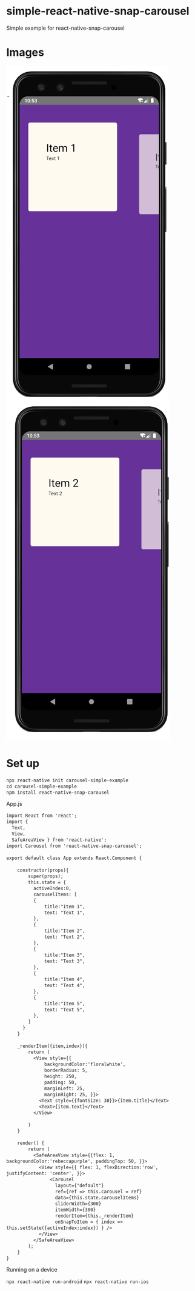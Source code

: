 # simple-react-native-snap-carousel
Simple example for react-native-snap-carousel

# Images

![First item](https://raw.githubusercontent.com/ViktorMS/simple-react-native-snap-carousel/master/Carousel-Example-1.PNG "Item 1")
![Second item](https://raw.githubusercontent.com/ViktorMS/simple-react-native-snap-carousel/master/Carousel-Example-2.PNG "Item 2")


# Set up

```
npx react-native init carousel-simple-example
cd carousel-simple-example
npm install react-native-snap-carousel
```

App.js

```
import React from 'react';
import {
  Text, 
  View,
  SafeAreaView } from 'react-native';
import Carousel from 'react-native-snap-carousel';

export default class App extends React.Component {
 
    constructor(props){
        super(props);
        this.state = {
          activeIndex:0,
          carouselItems: [
          {
              title:"Item 1",
              text: "Text 1",
          },
          {
              title:"Item 2",
              text: "Text 2",
          },
          {
              title:"Item 3",
              text: "Text 3",
          },
          {
              title:"Item 4",
              text: "Text 4",
          },
          {
              title:"Item 5",
              text: "Text 5",
          },
        ]
      }
    }

    _renderItem({item,index}){
        return (
          <View style={{
              backgroundColor:'floralwhite',
              borderRadius: 5,
              height: 250,
              padding: 50,
              marginLeft: 25,
              marginRight: 25, }}>
            <Text style={{fontSize: 30}}>{item.title}</Text>
            <Text>{item.text}</Text>
          </View>

        )
    }

    render() {
        return (
          <SafeAreaView style={{flex: 1, backgroundColor:'rebeccapurple', paddingTop: 50, }}>
            <View style={{ flex: 1, flexDirection:'row', justifyContent: 'center', }}>
                <Carousel
                  layout={"default"}
                  ref={ref => this.carousel = ref}
                  data={this.state.carouselItems}
                  sliderWidth={300}
                  itemWidth={300}
                  renderItem={this._renderItem}
                  onSnapToItem = { index => this.setState({activeIndex:index}) } />
            </View>
          </SafeAreaView>
        );
    }
}
```

Running on a device

`npx react-native run-android`
`npx react-native run-ios`
